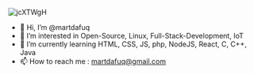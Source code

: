 ![jcXTWgH](https://user-images.githubusercontent.com/52517167/147392793-2b1c3404-5972-4d09-a00f-4c0224c60ad4.png)
- 👋 Hi, I’m @martdafuq
- 👀 I’m interested in Open-Source, Linux, Full-Stack-Development, IoT
- 🌱 I’m currently learning HTML, CSS, JS, php, NodeJS, React, C, C++, Java
- 📫 How to reach me : martdafuq@gmail.com

<!---
martdafuq/martdafuq is a ✨ special ✨ repository because its `README.md` (this file) appears on your GitHub profile.
You can click the Preview link to take a look at your changes.
--->
